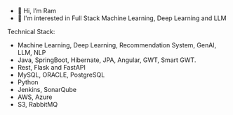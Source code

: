 - 👋 Hi, I’m Ram
- 👀 I'm interested in Full Stack Machine Learning, Deep Learning and LLM 


Technical Stack:
- Machine Learning, Deep Learning, Recommendation System, GenAI, LLM, NLP
- Java, SpringBoot, Hibernate, JPA, Angular, GWT, Smart GWT.
- Rest, Flask and FastAPI
- MySQL, ORACLE, PostgreSQL 
- Python
- Jenkins, SonarQube
- AWS, Azure 
- S3, RabbitMQ
 


<!---
rregmi1993/rregmi1993 is a ✨ special ✨ repository because its `README.md` (this file) appears on your GitHub profile.
You can click the Preview link to take a look at your changes.
--->

